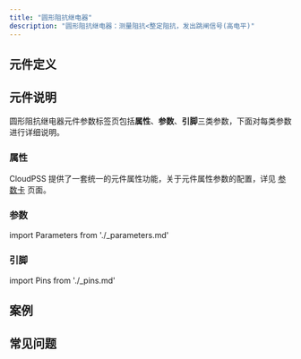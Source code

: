 ```yaml
---
title: "圆形阻抗继电器"
description: "圆形阻抗继电器：测量阻抗<整定阻抗，发出跳闸信号(高电平)"
---
```


## 元件定义

## 元件说明

圆形阻抗继电器元件参数标签页包括**属性**、**参数**、**引脚**三类参数，下面对每类参数进行详细说明。

### 属性

CloudPSS 提供了一套统一的元件属性功能，关于元件属性参数的配置，详见 [参数卡](docs/documents/software/10-xstudio/20-simstudio/40-workbench/20-function-zone/30-design-tab/30-param-panel/index.md) 页面。

### 参数

import Parameters from './_parameters.md'

<Parameters/>

### 引脚

import Pins from './_pins.md'

<Pins/>

## 案例

## 常见问题

